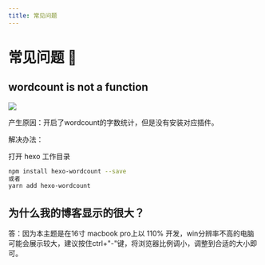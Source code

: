 ```yaml
---
title: 常见问题
---
```


# 常见问题 📖

## wordcount is not a function

![](https://bu.dusays.com/2023/08/29/64eda9d99a63a.png)

产生原因：开启了wordcount的字数统计，但是没有安装对应插件。

解决办法：

打开 hexo 工作目录
```bash
npm install hexo-wordcount --save
或者
yarn add hexo-wordcount
```

## 为什么我的博客显示的很大？

答：因为本主题是在16寸 macbook pro上以 110% 开发，win分辨率不高的电脑可能会展示较大，建议按住ctrl+"-"键，将浏览器比例调小，调整到合适的大小即可。
